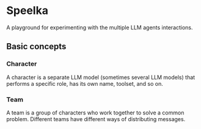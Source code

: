# Speelka

A playground for experimenting with the multiple LLM agents interactions.

## Basic concepts

### Character

A character is a separate LLM model (sometimes several LLM models) that performs a specific role, has its own name, toolset, and so on.

### Team

A team is a group of characters who work together to solve a common problem. Different teams have different ways of distributing messages.
